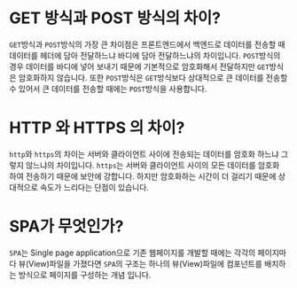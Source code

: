# GET 방식과 POST 방식의 차이?

`GET`방식과 `POST`방식의 가장 큰 차이점은 프론트엔드에서 백엔드로 데이터를 전송할 때 데이터를 헤더에 담아 전달하느냐 바디에 담아 전달하느냐의 차이입니다.
`POST`방식의 경우 데이터를 바디에 넣어 보내기 때문에 기본적으로 암호화해서 전달하지만 `GET`방식은 암호화하지 않습니다.
또한 `POST`방식은 `GET`방식보다 상대적으로 큰 데이터를 전송할 수 있어서 큰 데이터를 전송할 때에는 `POST`방식을 사용합니다.

# HTTP 와 HTTPS 의 차이?

`http`와 `https`의 차이는 서버와 클라이언트 사이에 전송되는 데이터를 암호화 하느냐 그렇지 않느냐의 차이입니다. 
`https`는 서버와 클라이언트 사이의 모든 데이터를 암호화 하여 전송하기 때문에 보안에 강합니다.
하지만 암호화하는 시간이 더 걸리기 때문에 상대적으로 속도가 느리다는 단점이 있습니다.

# SPA가 무엇인가?

`SPA`는 Single page application으로 기존 웹페이지를 개발할 때에는 각각의 페이지마다 뷰(View)파일을 가졌다면 `SPA`의 구조는 하나의 뷰(View)파일에 컴포넌트를 배치하는 방식으로 페이지를 구성하는 개념 입니다.
